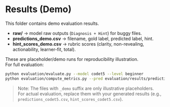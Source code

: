 # Results (Demo)

This folder contains demo evaluation results.

- **raw/** → model raw outputs (`Diagnosis + Hint`) for buggy files.
- **predictions_demo.csv** → filename, gold label, predicted label, hint.
- **hint_scores_demo.csv** → rubric scores (clarity, non-revealing, actionability, learner-fit, total).

These are placeholder/demo runs for reproducibility illustration.  
For full evaluation:  

```bash
python evaluation/evaluate.py --model codet5 --level beginner
python evaluation/compute_metrics.py --pred evaluation/results/predictions_codet5.csv
```
> Note: The files with `_demo` suffix are only illustrative placeholders.  
> For actual evaluation, replace them with your generated results (e.g., `predictions_codet5.csv`, `hint_scores_codet5.csv`).
